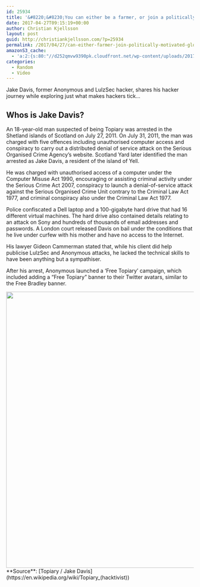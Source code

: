 ```yaml
---
id: 25934
title: '&#8220;&#8230;You can either be a farmer, or join a politically motivated global hacking collective&#8221;'
date: 2017-04-27T09:15:19+00:00
author: Christian Kjellsson
layout: post
guid: http://christiankjellsson.com/?p=25934
permalink: /2017/04/27/can-either-farmer-join-politically-motivated-global-hacking-collective/
amazonS3_cache:
  - 'a:2:{s:80:"//d252qmvw9390pk.cloudfront.net/wp-content/uploads/2017/04/27093729/Topiary6.jpg";i:25942;s:64:"//christiankjellsson.com/wp-content/uploads/2017/04/Topiary6.jpg";i:25942;}'
categories:
  - Random
  - Video
---
```

Jake Davis, former Anonymous and LulzSec hacker, shares his hacker journey while exploring just what makes hackers tick&#8230;<!--more-->

  


## Whos is Jake Davis?

An 18-year-old man suspected of being Topiary was arrested in the Shetland islands of Scotland on July 27, 2011. On July 31, 2011, the man was charged with five offences including unauthorised computer access and conspiracy to carry out a distributed denial of service attack on the Serious Organised Crime Agency&#8217;s website. Scotland Yard later identified the man arrested as Jake Davis, a resident of the island of Yell.

He was charged with unauthorised access of a computer under the Computer Misuse Act 1990, encouraging or assisting criminal activity under the Serious Crime Act 2007, conspiracy to launch a denial-of-service attack against the Serious Organised Crime Unit contrary to the Criminal Law Act 1977, and criminal conspiracy also under the Criminal Law Act 1977.

Police confiscated a Dell laptop and a 100-gigabyte hard drive that had 16 different virtual machines. The hard drive also contained details relating to an attack on Sony and hundreds of thousands of email addresses and passwords. A London court released Davis on bail under the conditions that he live under curfew with his mother and have no access to the Internet.

His lawyer Gideon Cammerman stated that, while his client did help publicise LulzSec and Anonymous attacks, he lacked the technical skills to have been anything but a sympathiser.

After his arrest, Anonymous launched a &#8216;Free Topiary&#8217; campaign, which included adding a &#8220;Free Topiary&#8221; banner to their Twitter avatars, similar to the Free Bradley banner.

<img class="alignnone size-full wp-image-25942" src="http://christiankjellsson.com/wp-content/uploads/2017/04/Topiary6.jpg" alt="" width="585" height="740" />  
**Source**: [Topiary / Jake Davis](https://en.wikipedia.org/wiki/Topiary_(hacktivist))
